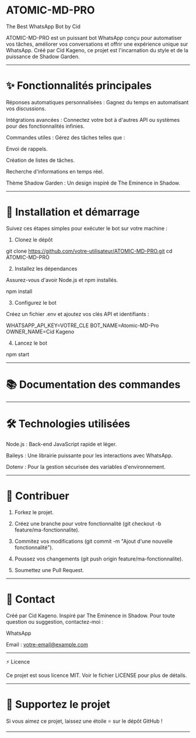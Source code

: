 # ATOMIC-MD-PRO

The Best WhatsApp Bot by Cid

ATOMIC-MD-PRO est un puissant bot WhatsApp conçu pour automatiser vos tâches, améliorer vos conversations et offrir une expérience unique sur WhatsApp. Créé par Cid Kageno, ce projet est l'incarnation du style et de la puissance de Shadow Garden.


---

# ✨ Fonctionnalités principales

Réponses automatiques personnalisées : Gagnez du temps en automatisant vos discussions.

Intégrations avancées : Connectez votre bot à d'autres API ou systèmes pour des fonctionnalités infinies.

Commandes utiles : Gérez des tâches telles que :

Envoi de rappels.

Création de listes de tâches.

Recherche d'informations en temps réel.


Thème Shadow Garden : Un design inspiré de The Eminence in Shadow.



---

# 🚀 Installation et démarrage

Suivez ces étapes simples pour exécuter le bot sur votre machine :

1. Clonez le dépôt

git clone https://github.com/votre-utilisateur/ATOMIC-MD-PRO.git
cd ATOMIC-MD-PRO

2. Installez les dépendances

Assurez-vous d'avoir Node.js et npm installés.

npm install

3. Configurez le bot

Créez un fichier .env et ajoutez vos clés API et identifiants :

WHATSAPP_API_KEY=VOTRE_CLE
BOT_NAME=Atomic-MD-Pro
OWNER_NAME=Cid Kageno

4. Lancez le bot

npm start


---

# 📚 Documentation des commandes


---

# 🛠️ Technologies utilisées

Node.js : Back-end JavaScript rapide et léger.

Baileys : Une librairie puissante pour les interactions avec WhatsApp.

Dotenv : Pour la gestion sécurisée des variables d'environnement.



---

# 📌 Contribuer

1. Forkez le projet.


2. Créez une branche pour votre fonctionnalité (git checkout -b feature/ma-fonctionnalite).


3. Commitez vos modifications (git commit -m "Ajout d'une nouvelle fonctionnalité").


4. Poussez vos changements (git push origin feature/ma-fonctionnalite).


5. Soumettez une Pull Request.




---

# 💬 Contact

Créé par Cid Kageno. Inspiré par The Eminence in Shadow.
Pour toute question ou suggestion, contactez-moi :

WhatsApp

Email : votre-email@example.com



---

⚡ Licence

Ce projet est sous licence MIT. Voir le fichier LICENSE pour plus de détails.


---

# 🌟 Supportez le projet

Si vous aimez ce projet, laissez une étoile ⭐ sur le dépôt GitHub !


---


